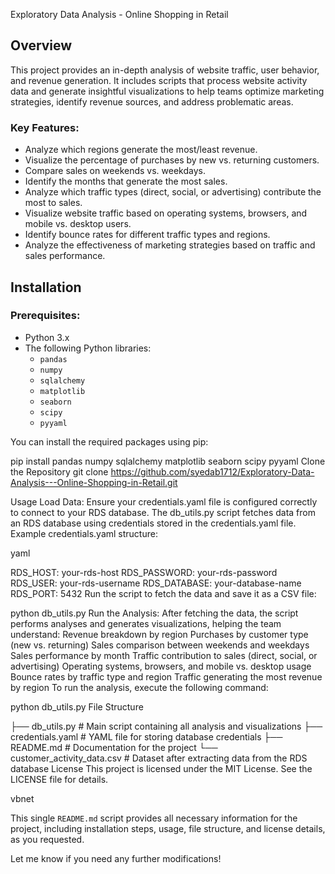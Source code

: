 Exploratory Data Analysis - Online Shopping in Retail

## Overview

This project provides an in-depth analysis of website traffic, user behavior, and revenue generation. It includes scripts that process website activity data and generate insightful visualizations to help teams optimize marketing strategies, identify revenue sources, and address problematic areas.

### Key Features:
- Analyze which regions generate the most/least revenue.
- Visualize the percentage of purchases by new vs. returning customers.
- Compare sales on weekends vs. weekdays.
- Identify the months that generate the most sales.
- Analyze which traffic types (direct, social, or advertising) contribute the most to sales.
- Visualize website traffic based on operating systems, browsers, and mobile vs. desktop users.
- Identify bounce rates for different traffic types and regions.
- Analyze the effectiveness of marketing strategies based on traffic and sales performance.

## Installation

### Prerequisites:
- Python 3.x
- The following Python libraries:
  - `pandas`
  - `numpy`
  - `sqlalchemy`
  - `matplotlib`
  - `seaborn`
  - `scipy`
  - `pyyaml`

You can install the required packages using pip:


pip install pandas numpy sqlalchemy matplotlib seaborn scipy pyyaml
Clone the Repository
git clone https://github.com/syedab1712/Exploratory-Data-Analysis---Online-Shopping-in-Retail.git

Usage
Load Data: Ensure your credentials.yaml file is configured correctly to connect to your RDS database. The db_utils.py script fetches data from an RDS database using credentials stored in the credentials.yaml file.
Example credentials.yaml structure:

yaml

RDS_HOST: your-rds-host
RDS_PASSWORD: your-rds-password
RDS_USER: your-rds-username
RDS_DATABASE: your-database-name
RDS_PORT: 5432
Run the script to fetch the data and save it as a CSV file:



python db_utils.py
Run the Analysis: After fetching the data, the script performs analyses and generates visualizations, helping the team understand:
Revenue breakdown by region
Purchases by customer type (new vs. returning)
Sales comparison between weekends and weekdays
Sales performance by month
Traffic contribution to sales (direct, social, or advertising)
Operating systems, browsers, and mobile vs. desktop usage
Bounce rates by traffic type and region
Traffic generating the most revenue by region
To run the analysis, execute the following command:



python db_utils.py
File Structure


├── db_utils.py          # Main script containing all analysis and visualizations
├── credentials.yaml     # YAML file for storing database credentials
├── README.md            # Documentation for the project
└── customer_activity_data.csv  # Dataset after extracting data from the RDS database
License
This project is licensed under the MIT License. See the LICENSE file for details.

vbnet


This single `README.md` script provides all necessary information for the project, including installation steps, usage, file structure, and license details, as you requested.

Let me know if you need any further modifications!
